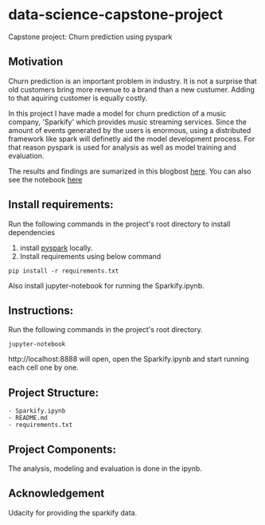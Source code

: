 # data-science-capstone-project
Capstone project: Churn prediction using pyspark

## Motivation
Churn prediction is an important problem in industry. It is not a surprise that old customers bring more revenue to a brand than a new custumer. Adding to that aquiring customer is equally costly. 

In this project I have made a model for churn prediction of a music company, 'Sparkify' which provides music streaming services. Since the amount of events generated by the users is enormous, using a distributed framework like spark will definetly aid the model development process. For that reason pyspark is used for analysis as well as model training and evaluation.

The results and findings are sumarized in this blogbost [here](https://medium.com/@kumarsantosh04/using-big-data-for-understanding-churn-in-the-music-streaming-industry-119c669e138).  You can also see the notebook [here](Sparkify.ipynb)


## Install requirements:

Run the following commands in the project's root directory to install dependencies

1. install [pyspark](https://medium.com/tinghaochen/how-to-install-pyspark-locally-94501eefe421) locally.
2. Install requirements using below command

~~~
pip install -r requirements.txt
~~~

Also install jupyter-notebook for running the Sparkify.ipynb.

## Instructions:

Run the following commands in the project's root directory.

~~~
jupyter-notebook
~~~       

http://localhost:8888 will open, open the Sparkify.ipynb and start running each cell one by one.

## Project Structure:
~~~
- Sparkify.ipynb
- README.md
- requirements.txt
~~~
## Project Components:
The analysis, modeling and evaluation is done in the ipynb.

## Acknowledgement

Udacity for providing the sparkify data.
